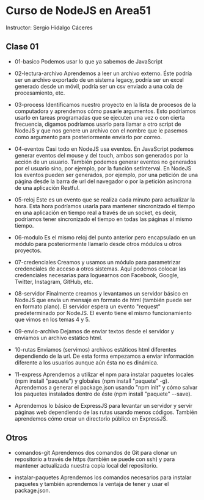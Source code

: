 # Curso de NodeJS en Area51
Instructor: Sergio Hidalgo Cáceres

## **Clase 01**

* 01-basico
Podemos usar lo que ya sabemos de JavaScript

* 02-lectura-archivo
Aprendemos a leer un archivo externo. Éste podría ser un archivo exportado de un sistema legacy, podría ser un excel generado desde un móvil, podría ser un csv enviado a una cola de procesamiento, etc.

* 03-process
Identificamos nuestro proyecto en la lista de procesos de la computadora y aprendemos cómo pasarle argumentos. Esto podríamos usarlo en tareas programadas que se ejecuten una vez o con cierta frecuencia, digamos podríamos usarlo para llamar a otro script de NodeJS y que nos genere un archivo con el nombre que le pasemos como argumento para posteriormente enviarlo por correo.

* 04-eventos
Casi todo en NodeJS usa eventos. En JavaScript podemos generar eventos del mouse y del touch, ambos son generados por la acción de un usuario. También podemos generar eventos no generados por el usuario sino, por ejemplo, por la función setInterval.
En NodeJS los eventos pueden ser generados, por ejemplo, por una petición de una página desde la barra de url del navegador o por la petición asíncrona de una aplicación Restful.

* 05-reloj
Este es un evento que se realiza cada minuto para actualizar la hora. Esta hora podríamos usarla para mantener sincronizado el tiempo en una aplicación en tiempo real a través de un socket, es decir, podríamos tener sincronizado el tiempo en todas las páginas al mismo tiempo.

* 06-modulo
Es el mismo reloj del punto anterior pero encapsulado en un módulo para posteriormente llamarlo desde otros módulos u otros proyectos.

* 07-credenciales
Creamos y usamos un módulo para parametrizar credenciales de acceso a otros sistemas. Aquí podemos colocar las credenciales necesarias para loguearnos con Facebook, Google, Twitter, Instagram, GitHub, etc.

* 08-servidor
Finalmente creamos y levantamos un servidor básico en NodeJS que envía un mensaje en formato de html (también puede ser en formato plano). El servidor espera un evento "request" predeterminado por NodeJS. El evento tiene el mismo funcionamiento que vimos en los temas 4 y 5.

* 09-envio-archivo
Dejamos de enviar textos desde el servidor y enviamos un archivo estático html.

* 10-rutas
Enviamos (servimos) archivos estáticos html diferentes dependiendo de la url. De esta forma empezamos a enviar información diferente a los usuarios aunque aún ésta no es dinámica.

* 11-express
Aprendemos a utilizar el npm para instalar paquetes locales (npm install "paquete") y globales (npm install "paquete" -g). Aprendemos a generar el package.json usando "npm init" y cómo salvar los paquetes instalados dentro de éste (npm install "paquete" --save).
* Aprendemos lo básico de ExpressJS para levantar un servidor y servir páginas web dependiendo de las rutas usando menos códigos. También aprendemos cómo crear un directorio público en ExpressJS.

## **Otros**
* comandos-git
Aprendemos dos comandos de Git para clonar un repositorio a través de https (también se puede con ssh) y para mantener actualizada nuestra copia local del repositorio.

* instalar-paquetes
Aprendemos los comandos necesarios para instalar paquetes y también aprendemos la ventaja de tener y usar el package.json.